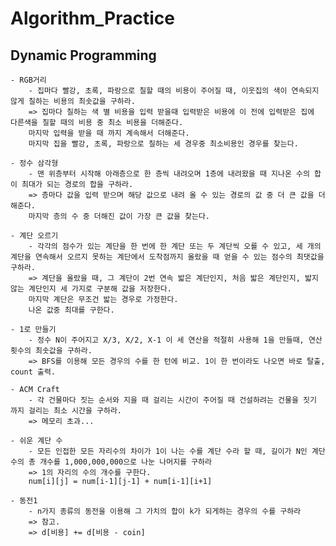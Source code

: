 # Algorithm_Practice

## Dynamic Programming
    - RGB거리
        - 집마다 빨강, 초록, 파랑으로 칠할 때의 비용이 주어질 때, 이웃집의 색이 연속되지 않게 칠하는 비용의 최솟값을 구하라.
        => 집마다 칠하는 색 별 비용을 입력 받을때 입력받은 비용에 이 전에 입력받은 집에 다른색을 칠할 때의 비용 중 최소 비용을 더해준다.
        마지막 입력을 받을 때 까지 계속해서 더해준다.
        마지막 집을 빨강, 초록, 파랑으로 칠하는 세 경우중 최소비용인 경우를 찾는다.
                        
    - 정수 삼각형 
        - 맨 위층부터 시작해 아래층으로 한 층씩 내려오며 1층에 내려왔을 때 지나온 수의 합이 최대가 되는 경로의 합을 구하라.
        => 층마다 값을 입력 받으며 해당 값으로 내려 올 수 있는 경로의 값 중 더 큰 값을 더해준다.
        마지막 층의 수 중 더해진 값이 가장 큰 값을 찾는다.

    - 계단 오르기 
        - 각각의 점수가 있는 계단을 한 번에 한 계단 또는 두 계단씩 오를 수 있고, 세 개의 계단을 연속해서 오르지 못하는 계단에서 도착점까지 올랐을 때 얻을 수 있는 점수의 최댓값을 구하라.
        => 계단을 올랐을 때, 그 계단이 2번 연속 밟은 계단인지, 처음 밟은 계단인지, 밟지 않는 계단인지 세 가지로 구분해 값을 저장한다.
        마지막 계단은 무조건 밟는 경우로 가정한다.
        나온 값중 최대를 구한다.

    - 1로 만들기
        - 정수 N이 주어지고 X/3, X/2, X-1 이 세 연산을 적절히 사용해 1을 만들때, 연산 횟수의 최솟값을 구하라.
        => BFS를 이용해 모든 경우의 수를 한 턴에 비교. 1이 한 번이라도 나오면 바로 탈출, count 출력.

    - ACM Craft
        - 각 건물마다 짓는 순서와 지을 때 걸리는 시간이 주어질 때 건설하려는 건물을 짓기 까지 걸리는 최소 시간을 구하라.
        => 메모리 초과...

    - 쉬운 계단 수
        - 모든 인접한 모든 자리수의 차이가 1이 나는 수를 계단 수라 할 때, 길이가 N인 계단 수의 총 개수를 1,000,000,000으로 나눈 나머지를 구하라
        => 1의 자리의 수의 개수를 구한다.
        num[i][j] = num[i-1][j-1] + num[i-1][i+1]
 
    - 동전1
        - n가지 종류의 동전을 이용해 그 가치의 합이 k가 되게하는 경우의 수를 구하라
        => 참고.
        => d[비용] += d[비용 - coin]
